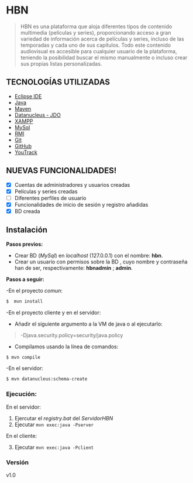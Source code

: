 HBN
======================

> HBN es una plataforma que aloja diferentes tipos de contenido multimedia (películas y series), proporcionando acceso a gran variedad de información acerca de películas y series, incluso de las temporadas y cada uno de sus capítulos. Todo este contenido audiovisual es accesible para cualquier usuario de la plataforma, teniendo la posibilidad buscar el mismo manualmente o incluso crear sus propias listas personalizadas.

## TECNOLOGÍAS UTILIZADAS

* [Eclipse IDE]
 * [ Java ]
 * [Maven]
 * [Datanucleus - JDO]
 * [XAMPP]
 * [MySql]
 * [RMI]
 * [Git]
 * [GitHub]
 * [YouTrack]

## NUEVAS FUNCIONALIDADES!

 - [x] Cuentas de administradores y usuarios creadas
 - [x] Películas y series creadas
 - [ ] Diferentes perfiles de usuario
 - [x] Funcionalidades de inicio de sesión y registro añadidas
 - [X] BD creada

## Instalación
**Pasos previos:**

* Crear BD (_MySql_) en _localhost_ (127.0.0.1) con el nombre: **hbn**.
* Crear un usuario con permisos sobre la BD , cuyo nombre y contraseña han de ser, respectivamente: **hbnadmin** ; **admin**.

**Pasos a seguir:**

-En el proyecto _comun_:

```sh
$  mvn install
```

-En el proyecto cliente y en el servidor:

  - Añadir el siguiente argumento a la VM de java o al ejecutarlo:

  > -Djava.security.policy=security/java.policy

  - Compilamos usando la línea de comandos:
 
 ```sh
$ mvn compile
```

-En el servidor:
  
 ```sh
$ mvn datanucleus:schema-create 
```

### Ejecución:

En el servidor:

1. Ejercutar el *registry.bat* del *ServidorHBN*
2. Ejecutar ```mvn exec:java -Pserver```

En el cliente:

3. Ejecutar ```mvn exec:java -Pclient```
  
### Versión
v1.0

   [Eclipse IDE]: <https://www.eclipse.org/ide/>
   [Java]: <https://www.oracle.com/technetwork/java/javase/downloads/jdk11-downloads-5066655.html> 
   [Maven]: <https://maven.apache.org/>
   [Datanucleus - JDO]: <http://www.datanucleus.org/products/accessplatform/jdo/getting_started.html>
   [XAMPP]: <https://www.apachefriends.org/es/index.html>
   [MySql]: <https://www.mysql.com/>
   [RMI]: <https://es.wikipedia.org/wiki/Java_Remote_Method_Invocation>
   [Git]: <https://git-scm.com/>
   [GitHub]: <https://github.com/>
   [YouTrack]: <https://www.jetbrains.com/youtrack/>
   
